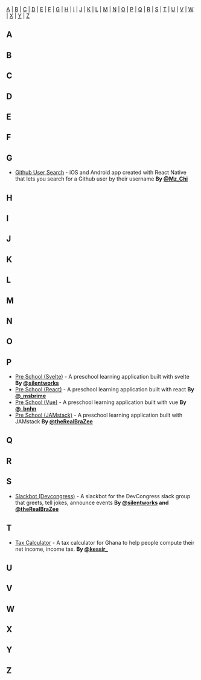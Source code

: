 [A](#A) | [B](#B) | [C](#C) | [D](#D) | [E](#E) | [F](#F) | [G](#G) | [H](#H) | [I](#I) | [J](#J) | [K](#K) | [L](#L) | [M](#M) | [N](#N) | [O](#O) | [P](#P) | [Q](#Q) | [R](#R) | [S](#S) | [T](#T) | [U](#U) | [V](#V) | [W](#W) | [X](#X) | [Y](#Y) | [Z](#Z)


## <a name="A"> </a>A


## <a name="B"> </a>B


## <a name="C"> </a>C


## <a name="D"> </a>D


## <a name="E"> </a>E


## <a name="F"> </a>F


## <a name="G"> </a>G
* [Github User Search]('https://github.com/Chiamaka/GithubUserSearch') - iOS and Android app created with React Native that lets you search for a Github user by their username   **By [@Mz_Chi](https://twitter.com/Mz_Chi)**


## <a name="H"> </a>H

## <a name="I"> </a>I


## <a name="J"> </a>J


## <a name="K"> </a>K


## <a name="L"> </a>L


## <a name="M"> </a>M


## <a name="N"> </a>N


## <a name="O"> </a>O


## <a name="P"> </a>P

* [Pre School (Svelte)](https://github.com/silentworks/svelte-preschool) - A preschool learning application built with svelte  **By [@silentworks](https://twitter.com/silentworks)**
* [Pre School (React)](https://github.com/msbrime/react-preschool) - A preschool learning application built with react  **By [@_msbrime](https://twitter.com/_msbrime)**
* [Pre School (Vue)](https://github.com/bnhn/vue-preschool) - A preschool learning application built with vue  **By [@_bnhn](https://twitter.com/_bnhn)**
* [Pre School (JAMstack)](https://github.com/oddoye-david/static-preschool) - A preschool learning application built with JAMstack  **By [@theRealBraZee](https://twitter.com/theRealBraZee)**

## <a name="Q"> </a>Q


## <a name="R"> </a>R


## <a name="S"> </a>S

* [Slackbot (Devcongress)](https://github.com/devcongress/slackbot) - A slackbot for the DevCongress slack group that greets, tell jokes, announce events  **By [@silentworks](https://twitter.com/silentworks) and [@theRealBraZee](https://twitter.com/theRealBraZee)**


## <a name="T"> </a>T

* [Tax Calculator](https://github.com/Kessir/taxcalculatorgh) - A tax calculator for Ghana to help people compute their net income, income tax. **By [@kessir_](https://twitter.com/@kessir_)**

## <a name="U"> </a>U


## <a name="V"> </a>V


## <a name="W"> </a>W


## <a name="X"> </a>X


## <a name="Y"> </a>Y


## <a name="Z"> </a>Z
